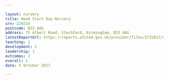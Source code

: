 ```yaml
---

layout: nursery
title: Head Start Day Nursery
urn: 229214
postcode: B33 8AG
address: 75 Albert Road, Stechford, Birmingham, B33 8AG
latestReportUrl: https://reports.ofsted.gov.uk/provider/files/2732817/urn/229214.pdf
teaching: 1
development: 1
leadership: 1
outcomes: 1
overall: 1
date: 5 October 2017

---
```

